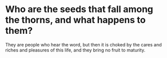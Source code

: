 # Who are the seeds that fall among the thorns, and what happens to them?

They are people who hear the word, but then it is choked by the cares and riches and pleasures of this life, and they bring no fruit to maturity.
